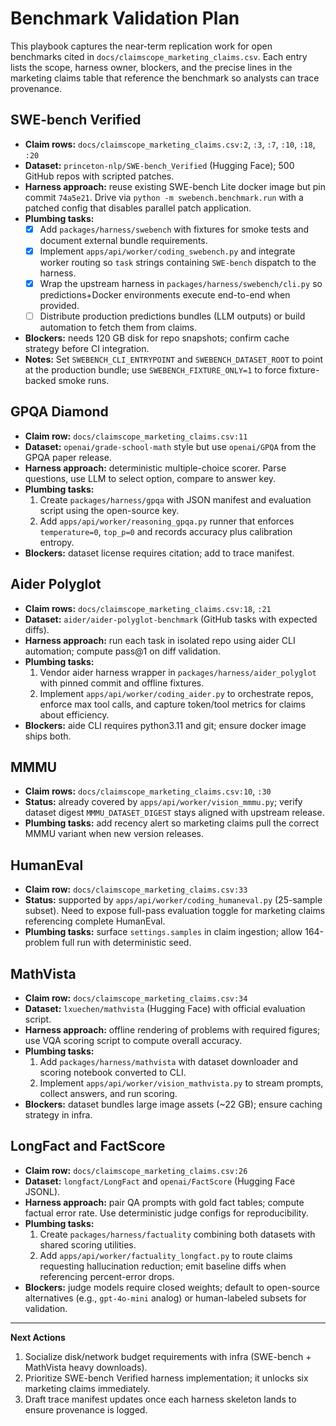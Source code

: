 # Benchmark Validation Plan

This playbook captures the near-term replication work for open benchmarks cited in `docs/claimscope_marketing_claims.csv`. Each entry lists the scope, harness owner, blockers, and the precise lines in the marketing claims table that reference the benchmark so analysts can trace provenance.

## SWE-bench Verified
- **Claim rows:** `docs/claimscope_marketing_claims.csv:2`, `:3`, `:7`, `:10`, `:18`, `:20`
- **Dataset:** `princeton-nlp/SWE-bench_Verified` (Hugging Face); 500 GitHub repos with scripted patches.
- **Harness approach:** reuse existing SWE-bench Lite docker image but pin commit `74a5e21`. Drive via `python -m swebench.benchmark.run` with a patched config that disables parallel patch application.
- **Plumbing tasks:**
  - [x] Add `packages/harness/swebench` with fixtures for smoke tests and document external bundle requirements.
  - [x] Implement `apps/api/worker/coding_swebench.py` and integrate worker routing so `task` strings containing `SWE-bench` dispatch to the harness.
  - [x] Wrap the upstream harness in `packages/harness/swebench/cli.py` so predictions+Docker environments execute end-to-end when provided.
  - [ ] Distribute production predictions bundles (LLM outputs) or build automation to fetch them from claims.
- **Blockers:** needs 120 GB disk for repo snapshots; confirm cache strategy before CI integration.
- **Notes:** Set `SWEBENCH_CLI_ENTRYPOINT` and `SWEBENCH_DATASET_ROOT` to point at the production bundle; use `SWEBENCH_FIXTURE_ONLY=1` to force fixture-backed smoke runs.

## GPQA Diamond
- **Claim row:** `docs/claimscope_marketing_claims.csv:11`
- **Dataset:** `openai/grade-school-math` style but use `openai/GPQA` from the GPQA paper release.
- **Harness approach:** deterministic multiple-choice scorer. Parse questions, use LLM to select option, compare to answer key.
- **Plumbing tasks:**
  1. Create `packages/harness/gpqa` with JSON manifest and evaluation script using the open-source key.
  2. Add `apps/api/worker/reasoning_gpqa.py` runner that enforces `temperature=0`, `top_p=0` and records accuracy plus calibration entropy.
- **Blockers:** dataset license requires citation; add to trace manifest.

## Aider Polyglot
- **Claim rows:** `docs/claimscope_marketing_claims.csv:18`, `:21`
- **Dataset:** `aider/aider-polyglot-benchmark` (GitHub tasks with expected diffs).
- **Harness approach:** run each task in isolated repo using aider CLI automation; compute pass@1 on diff validation.
- **Plumbing tasks:**
  1. Vendor aider harness wrapper in `packages/harness/aider_polyglot` with pinned commit and offline fixtures.
  2. Implement `apps/api/worker/coding_aider.py` to orchestrate repos, enforce max tool calls, and capture token/tool metrics for claims about efficiency.
- **Blockers:** aide CLI requires python3.11 and git; ensure docker image ships both.

## MMMU
- **Claim rows:** `docs/claimscope_marketing_claims.csv:10`, `:30`
- **Status:** already covered by `apps/api/worker/vision_mmmu.py`; verify dataset digest `MMMU_DATASET_DIGEST` stays aligned with upstream release.
- **Plumbing tasks:** add recency alert so marketing claims pull the correct MMMU variant when new version releases.

## HumanEval
- **Claim row:** `docs/claimscope_marketing_claims.csv:33`
- **Status:** supported by `apps/api/worker/coding_humaneval.py` (25-sample subset). Need to expose full-pass evaluation toggle for marketing claims referencing complete HumanEval.
- **Plumbing tasks:** surface `settings.samples` in claim ingestion; allow 164-problem full run with deterministic seed.

## MathVista
- **Claim row:** `docs/claimscope_marketing_claims.csv:34`
- **Dataset:** `lxuechen/mathvista` (Hugging Face) with official evaluation script.
- **Harness approach:** offline rendering of problems with required figures; use VQA scoring script to compute overall accuracy.
- **Plumbing tasks:**
  1. Add `packages/harness/mathvista` with dataset downloader and scoring notebook converted to CLI.
  2. Implement `apps/api/worker/vision_mathvista.py` to stream prompts, collect answers, and run scoring.
- **Blockers:** dataset bundles large image assets (~22 GB); ensure caching strategy in infra.

## LongFact and FactScore
- **Claim row:** `docs/claimscope_marketing_claims.csv:26`
- **Dataset:** `longfact/LongFact` and `openai/FactScore` (Hugging Face JSONL).
- **Harness approach:** pair QA prompts with gold fact tables; compute factual error rate. Use deterministic judge configs for reproducibility.
- **Plumbing tasks:**
  1. Create `packages/harness/factuality` combining both datasets with shared scoring utilities.
  2. Add `apps/api/worker/factuality_longfact.py` to route claims requesting hallucination reduction; emit baseline diffs when referencing percent-error drops.
- **Blockers:** judge models require closed weights; default to open-source alternatives (e.g., `gpt-4o-mini` analog) or human-labeled subsets for validation.

---

**Next Actions**
1. Socialize disk/network budget requirements with infra (SWE-bench + MathVista heavy downloads).
2. Prioritize SWE-bench Verified harness implementation; it unlocks six marketing claims immediately.
3. Draft trace manifest updates once each harness skeleton lands to ensure provenance is logged.
